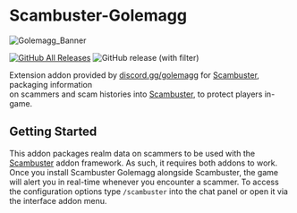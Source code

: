 # Scambuster-Golemagg
![Golemagg_Banner](https://user-images.githubusercontent.com/52763122/212466261-6ec683c1-33a3-4d73-a127-565c020b0b96.gif)

[![GitHub All Releases](https://img.shields.io/github/downloads/Hypernormalisation/Scambuster-Golemagg/total?logo=github&style=for-the-badge)](https://github.com/Hypernormalisation/Scambuster-Golemagg/releases/latest)
![GitHub release (with filter)](https://img.shields.io/github/v/release/hypernormalisation/Scambuster-Golemagg?style=for-the-badge)

Extension addon provided by [discord.gg/golemagg](https://discord.gg/golemagg) for [Scambuster](https://github.com/hypernormalisation/Scambuster), packaging information\
on scammers and scam histories into [Scambuster](https://github.com/hypernormalisation/Scambuster), to protect players in-game.

## Getting Started

This addon packages realm data on scammers to be used with the [Scambuster](https://github.com/hypernormalisation/Scambuster) addon framework.
As such, it requires both addons to work. Once you install Scambuster Golemagg alongside Scambuster, the game will alert you in real-time whenever you encounter a scammer.
To access the configuration options type `/scambuster` into the chat panel or open it via the interface addon menu.
